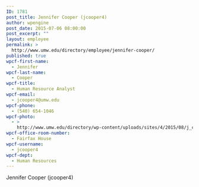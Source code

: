 ```yaml
---
ID: 1781
post_title: Jennifer Cooper (jcooper4)
author: wpengine
post_date: 2015-07-06 08:00:00
post_excerpt: ""
layout: employee
permalink: >
  http://www.umw.edu/directory/employee/jennifer-cooper/
published: true
wpcf-first-name:
  - Jennifer
wpcf-last-name:
  - Cooper
wpcf-title:
  - Human Resource Analyst
wpcf-email:
  - jcooper4@umw.edu
wpcf-phone:
  - (540) 654-1046
wpcf-photo:
  - >
    http://www.umw.edu/directory/wp-content/uploads/sites/4/2015/08/j_cooper.jpg
wpcf-office-room-number:
  - Fairfax House
wpcf-username:
  - jcooper4
wpcf-dept:
  - Human Resources
---
```

Jennifer Cooper (jcooper4)